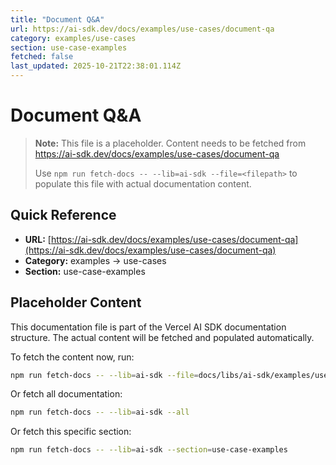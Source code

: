 ```yaml
---
title: "Document Q&A"
url: https://ai-sdk.dev/docs/examples/use-cases/document-qa
category: examples/use-cases
section: use-case-examples
fetched: false
last_updated: 2025-10-21T22:38:01.114Z
---
```


# Document Q&A

> **Note:** This file is a placeholder. Content needs to be fetched from https://ai-sdk.dev/docs/examples/use-cases/document-qa
>
> Use `npm run fetch-docs -- --lib=ai-sdk --file=<filepath>` to populate this file with actual documentation content.

## Quick Reference

- **URL:** [https://ai-sdk.dev/docs/examples/use-cases/document-qa](https://ai-sdk.dev/docs/examples/use-cases/document-qa)
- **Category:** examples → use-cases
- **Section:** use-case-examples

## Placeholder Content

This documentation file is part of the Vercel AI SDK documentation structure.
The actual content will be fetched and populated automatically.

To fetch the content now, run:

```bash
npm run fetch-docs -- --lib=ai-sdk --file=docs/libs/ai-sdk/examples/use-cases/document-qa.md
```

Or fetch all documentation:

```bash
npm run fetch-docs -- --lib=ai-sdk --all
```

Or fetch this specific section:

```bash
npm run fetch-docs -- --lib=ai-sdk --section=use-case-examples
```
